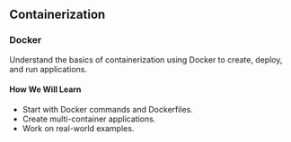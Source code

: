 ## Containerization

### Docker
Understand the basics of containerization using Docker to create, deploy, and run applications.

#### How We Will Learn
- Start with Docker commands and Dockerfiles.
- Create multi-container applications.
- Work on real-world examples.
